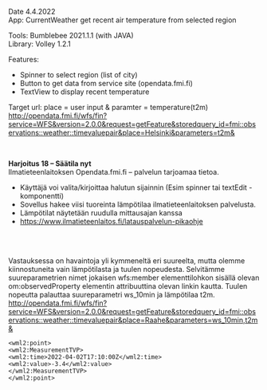 Date 4.4.2022  
App: CurrentWeather get recent air temperature from selected region   

Tools: Bumblebee 2021.1.1 (with JAVA)   
Library: Volley 1.2.1  


Features:  
  -  Spinner to select region (list of city)  
  -  Button to get data from service site (opendata.fmi.fi)  
  -  TextView to display recent temperature   

Target url: place = user input & paramter = temperature(t2m)     
http://opendata.fmi.fi/wfs/fin?service=WFS&version=2.0.0&request=getFeature&storedquery_id=fmi::observations::weather::timevaluepair&place=Helsinki&parameters=t2m&

    
<br />    
    
**Harjoitus 18 – Säätila nyt**   
Ilmatieteenlaitoksen Opendata.fmi.fi – palvelun tarjoamaa tietoa.  
   - Käyttäjä voi valita/kirjoittaa halutun sijainnin (Esim spinner tai textEdit -komponentti)
   - Sovellus hakee viisi tuoreinta lämpötilaa ilmatieteenlaitoksen palvelusta.
   - Lämpötilat näytetään ruudulla mittausajan kanssa
   - https://www.ilmatieteenlaitos.fi/latauspalvelun-pikaohje


<br />
<br />

Vastauksessa on havaintoja yli kymmeneltä eri suureelta, mutta olemme kiinnostuneita vain lämpötilasta ja tuulen nopeudesta. Selvitämme suureparametrien nimet jokaisen wfs:member elementtilohkon sisällä olevan om:observedProperty elementin attribuuttina olevan linkin kautta. Tuulen nopeutta palauttaa suureparametri ws_10min ja lämpötilaa t2m.  
http://opendata.fmi.fi/wfs/fin?service=WFS&version=2.0.0&request=getFeature&storedquery_id=fmi::observations::weather::timevaluepair&place=Raahe&parameters=ws_10min,t2m&


```
<wml2:point>
<wml2:MeasurementTVP>
<wml2:time>2022-04-02T17:10:00Z</wml2:time>
<wml2:value>-3.4</wml2:value>
</wml2:MeasurementTVP>
</wml2:point>
```

